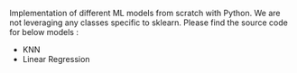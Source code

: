 Implementation of different ML models from scratch with Python. We are not leveraging any classes specific to sklearn. 
Please find the source code for below models : 
- KNN
- Linear Regression